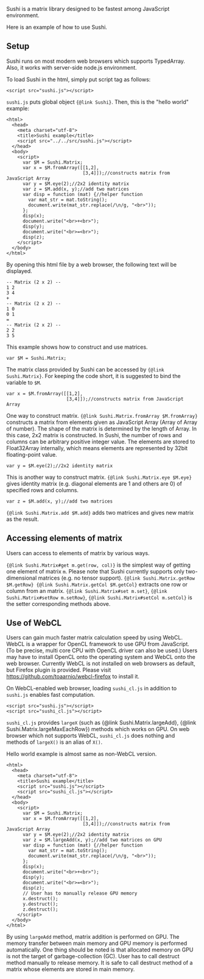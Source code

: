 Sushi is a matrix library designed to be fastest among JavaScript environment.

Here is an example of how to use Sushi.

## Setup
Sushi runs on most modern web browsers which supports TypedArray.
Also, it works with server-side node.js environment.

To load Sushi in the html, simply put script tag as follows:

    <script src="sushi.js"></script>

`sushi.js` puts global object `{@link Sushi}`. Then, this is the "hello world" example:

    <html>
      <head>
        <meta charset="utf-8">
        <title>Sushi example</title>
        <script src="../../src/sushi.js"></script>
      </head>
      <body>
        <script>
          var $M = Sushi.Matrix;
          var x = $M.fromArray([[1,2],
                                [3,4]]);//constructs matrix from JavaScript Array
          var y = $M.eye(2);//2x2 identity matrix
          var z = $M.add(x, y);//add two matrices
          var disp = function (mat) {//helper function
            var mat_str = mat.toString();
            document.write(mat_str.replace(/\n/g, "<br>"));
          };
          disp(x);
          document.write("<br>+<br>");
          disp(y);
          document.write("<br>=<br>");
          disp(z);
        </script>
      </body>
    </html>

By opening this html file by a web browser, the following text  will be displayed.

    -- Matrix (2 x 2) --
    1 2
    3 4
    +
    -- Matrix (2 x 2) --
    1 0
    0 1
    =
    -- Matrix (2 x 2) --
    2 2
    3 5 

This example shows how to construct and use matrices.

    var $M = Sushi.Matrix;

The matrix class provided by Sushi can be accessed by `{@link Sushi.Matrix}`. For keeping the code short, it is suggested to bind the variable to `$M`.

    var x = $M.fromArray([[1,2],
                          [3,4]]);//constructs matrix from JavaScript Array

One way to construct matrix. `{@link Sushi.Matrix.fromArray $M.fromArray}` constructs a matrix from elements given as JavaScript Array (Array of Array of number).
The shape of the matrix is determined by the length of Array. In this case, 2x2 matrix is constructed.
In Sushi, the number of rows and columns can be arbitrary positive integer value.
The elements are stored to Float32Array internally, which means elements are represented by 32bit floating-point value.

    var y = $M.eye(2);//2x2 identity matrix

This is another way to construct matrix. `{@link Sushi.Matrix.eye $M.eye}` gives identity matrix (e.g. diagonal elements are 1 and others are 0) of specified rows and columns.

    var z = $M.add(x, y);//add two matrices

`{@link Sushi.Matrix.add $M.add}` adds two matrices and gives new matrix as the result.

## Accessing elements of matrix
Users can access to elements of matrix by various ways.

`{@link Sushi.Matrix#get m.get(row, col)}` is the simplest way of getting one element of matrix `m`. Please note that Sushi currently supports only two-dimensional matrices (e.g. no tensor support).
`{@link Sushi.Matrix.getRow $M.getRow} {@link Sushi.Matrix.getCol $M.getCol}` extracts one row or column from an matrix.
`{@link Sushi.Matrix#set m.set}`, `{@link Sushi.Matrix#setRow m.setRow}`, `{@link Sushi.Matrix#setCol m.setCol}` is the setter corresponding methods above.

## Use of WebCL
Users can gain much faster matrix calculation speed by using WebCL.
WebCL is a wrapper for OpenCL framework to use GPU from JavaScript. (To be precise, multi core CPU with OpenCL driver can also be used.)
Users may have to install OpenCL onto the operating system and WebCL onto the web browser.
Currently WebCL is not installed on web browsers as default, but Firefox plugin is provided.
Please visit https://github.com/toaarnio/webcl-firefox to install it.

On WebCL-enabled web browser, loading `sushi_cl.js` in addition to `sushi.js` enables fast computation.

    <script src="sushi.js"></script>
    <script src="sushi_cl.js"></script>

`sushi_cl.js` provides `largeX` (such as {@link Sushi.Matrix.largeAdd}, {@link Sushi.Matrix.largeMaxEachRow}) methods which works on GPU.
On web browser which not supports WebCL, `sushi_cl.js` does nothing and methods of `largeX()` is an alias of `X()`.

Hello world example is almost same as non-WebCL version.

    <html>
      <head>
        <meta charset="utf-8">
        <title>Sushi example</title>
        <script src="sushi.js"></script>
        <script src="sushi_cl.js"></script>
      </head>
      <body>
        <script>
          var $M = Sushi.Matrix;
          var x = $M.fromArray([[1,2],
                                [3,4]]);//constructs matrix from JavaScript Array
          var y = $M.eye(2);//2x2 identity matrix
          var z = $M.largeAdd(x, y);//add two matrices on GPU
          var disp = function (mat) {//helper function
            var mat_str = mat.toString();
            document.write(mat_str.replace(/\n/g, "<br>"));
          };
          disp(x);
          document.write("<br>+<br>");
          disp(y);
          document.write("<br>=<br>");
          disp(z);
          // User has to manually release GPU memory
          x.destruct();
          y.destruct();
          z.destruct();
        </script>
      </body>
    </html>

By using `largeAdd` method, matrix addition is performed on GPU.
The memory transfer between main memory and GPU memory is performed automatically.
One thing should be noted is that allocated memory on GPU is not the target of garbage-collection (GC).
User has to call destruct method manually to release memory.
It is safe to call destruct method of a matrix whose elements are stored in main memory.
